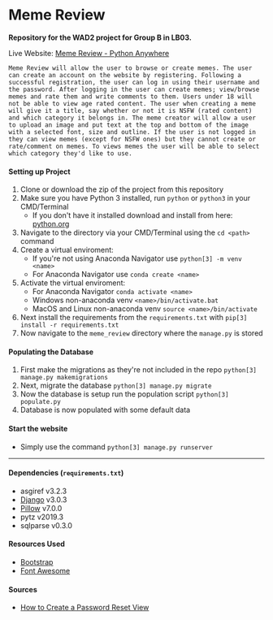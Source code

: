 # Meme Review
<b>Repository for the WAD2 project for Group B in LB03.</b>

Live Website: [Meme Review - Python Anywhere](http://memereviews.pythonanywhere.com/)

```Meme Review will allow the user to browse or create memes. The user can create an account on the website by registering. Following a successful registration, the user can log in using their username and the password. After logging in the user can create memes; view/browse memes and rate them and write comments to them. Users under 18 will not be able to view age rated content. The user when creating a meme will give it a title, say whether or not it is NSFW (rated content) and which category it belongs in. The meme creator will allow a user to upload an image and put text at the top and bottom of the image with a selected font, size and outline. If the user is not logged in they can view memes (except for NSFW ones) but they cannot create or rate/comment on memes. To views memes the user will be able to select which category they'd like to use.```

#### Setting up Project
1. Clone or download the zip of the project from this repository
2. Make sure you have Python 3 installed, run `python` or `python3` in your CMD/Terminal
   * If you don't have it installed download and install from here: [python.org](https://www.python.org/)
3. Navigate to the directory via your CMD/Terminal using the `cd <path>` command
4. Create a virtual enviroment:
   * If you're not using Anaconda Navigator use `python[3] -m venv <name>`
   * For Anaconda Navigator use `conda create <name>`
5. Activate the virtual enviroment:
   * For Anaconda Navigator `conda activate <name>`
   * Windows non-anaconda venv `<name>/bin/activate.bat`
   * MacOS and Linux non-anaconda venv `source <name>/bin/activate`
6. Next install the requirements from the `requirements.txt` with `pip[3] install -r requirements.txt`
7. Now navigate to the `meme_review` directory where the `manage.py` is stored

#### Populating the Database
1. First make the migrations as they're not included in the repo `python[3] manage.py makemigrations`
2. Next, migrate the database `python[3] manage.py migrate`
3. Now the database is setup run the population script `python[3] populate.py`
4. Database is now populated with some default data

#### Start the website
* Simply use the command `python[3] manage.py runserver`

---

#### Dependencies (`requirements.txt`)
* asgiref v3.2.3
* [Django](https://www.djangoproject.com/) v3.0.3
* [Pillow](https://pillow.readthedocs.io/en/stable/) v7.0.0
* pytz v2019.3
* sqlparse v0.3.0

#### Resources Used
* [Bootstrap](https://getbootstrap.com/)
* [Font Awesome](https://fontawesome.com/)

#### Sources
* [How to Create a Password Reset View](https://simpleisbetterthancomplex.com/tutorial/2016/09/19/how-to-create-password-reset-view.html)


